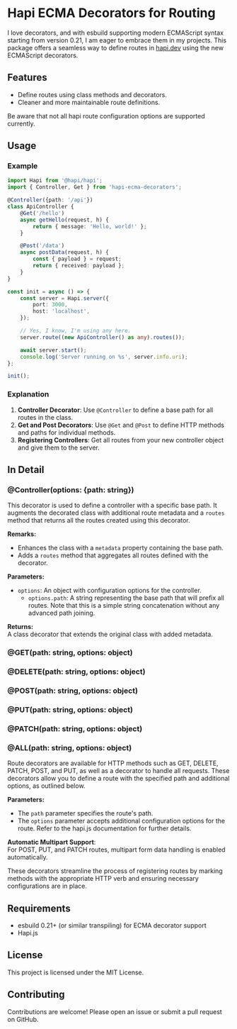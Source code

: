 # Hapi ECMA Decorators for Routing

I love decorators, and with esbuild supporting modern ECMAScript syntax starting from version 0.21, I am eager to embrace them in my projects. This package offers a seamless way to define routes in [hapi.dev](https://hapi.dev) using the new ECMAScript decorators.

## Features

- Define routes using class methods and decorators.
- Cleaner and more maintainable route definitions.

Be aware that not all hapi route configuration options are supported currently.

## Usage

### Example

```typescript
import Hapi from '@hapi/hapi';
import { Controller, Get } from 'hapi-ecma-decorators';

@Controller({path: '/api'})
class ApiController {
    @Get('/hello')
    async getHello(request, h) {
        return { message: 'Hello, world!' };
    }

    @Post('/data')
    async postData(request, h) {
        const { payload } = request;
        return { received: payload };
    }
}

const init = async () => {
    const server = Hapi.server({
        port: 3000,
        host: 'localhost',
    });

    // Yes, I know, I'm using any here.
    server.route((new ApiController() as any).routes());

    await server.start();
    console.log('Server running on %s', server.info.uri);
};

init();
```

### Explanation

1. **Controller Decorator**: Use `@Controller` to define a base path for all routes in the class.
2. **Get and Post Decorators**: Use `@Get` and `@Post` to define HTTP methods and paths for individual methods.
3. **Registering Controllers**: Get all routes from your new controller object and give them to the server. 

## In Detail

### @Controller(options: {path: string})

This decorator is used to define a controller with a specific base path. It augments the decorated class with additional route metadata and a `routes` method that returns all the routes created using this decorator.

**Remarks:**  
- Enhances the class with a `metadata` property containing the base path.
- Adds a `routes` method that aggregates all routes defined with the decorator.

**Parameters:**  
- `options`: An object with configuration options for the controller.
    - `options.path`: A string representing the base path that will prefix all routes. Note that this is a simple string concatenation without any advanced path joining.

**Returns:**  
A class decorator that extends the original class with added metadata.

### @GET(path: string, options: object)
### @DELETE(path: string, options: object)
### @POST(path: string, options: object)
### @PUT(path: string, options: object)
### @PATCH(path: string, options: object)
### @ALL(path: string, options: object)

Route decorators are available for HTTP methods such as GET, DELETE, PATCH, POST, and PUT, as well as a decorator to handle all requests. These decorators allow you to define a route with the specified path and additional options, as outlined below.

**Parameters:**  
- The `path` parameter specifies the route's path.
- The `options` parameter accepts additional configuration options for the route. Refer to the hapi.js documentation for further details.

**Automatic Multipart Support**:  
    For POST, PUT, and PATCH routes, multipart form data handling is enabled automatically.

These decorators streamline the process of registering routes by marking methods with the appropriate HTTP verb and ensuring necessary configurations are in place.

## Requirements

- esbuild 0.21+ (or similar transpiling) for ECMA decorator support
- Hapi.js

## License

This project is licensed under the MIT License.

## Contributing

Contributions are welcome! Please open an issue or submit a pull request on GitHub.
